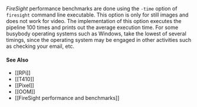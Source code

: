 _FireSight_ performance benchmarks are done using the `-time` option of `firesight` command line executable. This option is only for still images and does not work for video. The implementation of this option executes the pipeline 100 times and prints out the average execution time. For some busybody operating systems such as Windows, take the lowest of several timings, since the operating system may be engaged in other activities such as checking your email, etc.

#### See Also
* [[RPi]]
* [[T410]]
* [[Pixel]]
* [[OOM]]
* [[FireSight performance and benchmarks]]